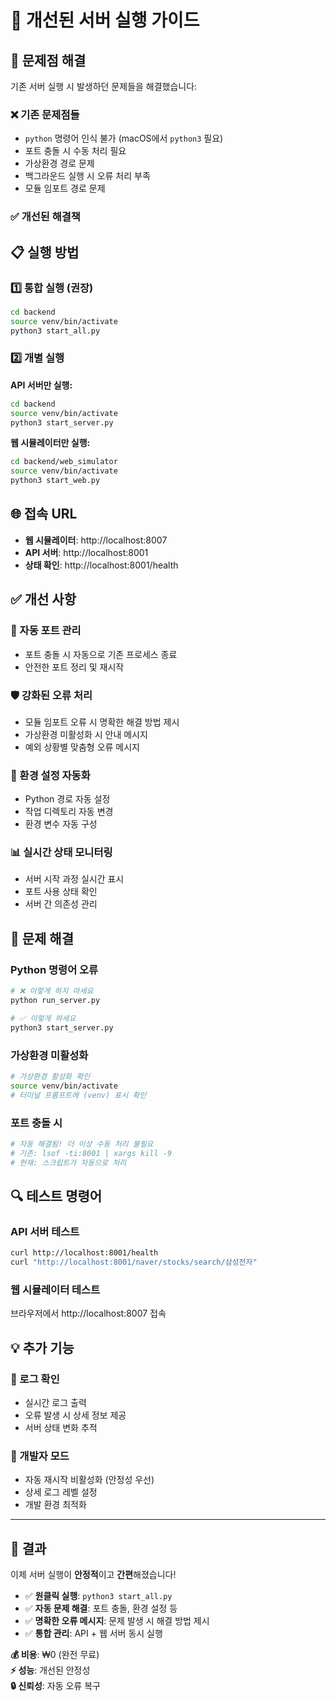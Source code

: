 # 🚀 개선된 서버 실행 가이드

## 🔧 문제점 해결

기존 서버 실행 시 발생하던 문제들을 해결했습니다:

### ❌ 기존 문제점들
- `python` 명령어 인식 불가 (macOS에서 `python3` 필요)
- 포트 충돌 시 수동 처리 필요
- 가상환경 경로 문제
- 백그라운드 실행 시 오류 처리 부족
- 모듈 임포트 경로 문제

### ✅ 개선된 해결책

## 📋 실행 방법

### 1️⃣ 통합 실행 (권장)
```bash
cd backend
source venv/bin/activate
python3 start_all.py
```

### 2️⃣ 개별 실행

**API 서버만 실행:**
```bash
cd backend
source venv/bin/activate
python3 start_server.py
```

**웹 시뮬레이터만 실행:**
```bash
cd backend/web_simulator
source venv/bin/activate
python3 start_web.py
```

## 🌐 접속 URL

- **웹 시뮬레이터**: http://localhost:8007
- **API 서버**: http://localhost:8001
- **상태 확인**: http://localhost:8001/health

## ✅ 개선 사항

### 🔄 자동 포트 관리
- 포트 충돌 시 자동으로 기존 프로세스 종료
- 안전한 포트 정리 및 재시작

### 🛡️ 강화된 오류 처리
- 모듈 임포트 오류 시 명확한 해결 방법 제시
- 가상환경 미활성화 시 안내 메시지
- 예외 상황별 맞춤형 오류 메시지

### 🎯 환경 설정 자동화
- Python 경로 자동 설정
- 작업 디렉토리 자동 변경
- 환경 변수 자동 구성

### 📊 실시간 상태 모니터링
- 서버 시작 과정 실시간 표시
- 포트 사용 상태 확인
- 서버 간 의존성 관리

## 🚨 문제 해결

### Python 명령어 오류
```bash
# ❌ 이렇게 하지 마세요
python run_server.py

# ✅ 이렇게 하세요
python3 start_server.py
```

### 가상환경 미활성화
```bash
# 가상환경 활성화 확인
source venv/bin/activate
# 터미널 프롬프트에 (venv) 표시 확인
```

### 포트 충돌 시
```bash
# 자동 해결됨! 더 이상 수동 처리 불필요
# 기존: lsof -ti:8001 | xargs kill -9
# 현재: 스크립트가 자동으로 처리
```

## 🔍 테스트 명령어

### API 서버 테스트
```bash
curl http://localhost:8001/health
curl "http://localhost:8001/naver/stocks/search/삼성전자"
```

### 웹 시뮬레이터 테스트
브라우저에서 http://localhost:8007 접속

## 💡 추가 기능

### 📝 로그 확인
- 실시간 로그 출력
- 오류 발생 시 상세 정보 제공
- 서버 상태 변화 추적

### 🔧 개발자 모드
- 자동 재시작 비활성화 (안정성 우선)
- 상세 로그 레벨 설정
- 개발 환경 최적화

---

## 🎉 결과

이제 서버 실행이 **안정적**이고 **간편**해졌습니다!

- ✅ **원클릭 실행**: `python3 start_all.py`
- ✅ **자동 문제 해결**: 포트 충돌, 환경 설정 등
- ✅ **명확한 오류 메시지**: 문제 발생 시 해결 방법 제시
- ✅ **통합 관리**: API + 웹 서버 동시 실행

**💰 비용**: ₩0 (완전 무료)  
**⚡ 성능**: 개선된 안정성  
**🔒 신뢰성**: 자동 오류 복구 